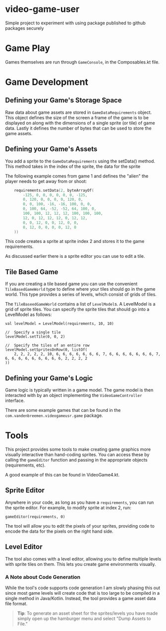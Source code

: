 # video-game-user
Simple project to experiment with using package published to github packages securely


# Game Play
Games themselves are run through ```GameConsole```, in the Composables.kt file.

# Game Development
## Defining your Game's Storage Space
Raw data about game assets are stored in ```GameDataRequirements``` object.  This object defines the size of the screen a frame of the game is to be
displayed on along with the dimensions of a single sprite (or tile) of game data.  Lastly it defines the number of bytes that can be used to store the game assets.

## Defining your Game's Assets
You add a sprite to the ```GameDataRequirements``` using the setData() method.  This method takes in the index of the sprite, the data for the sprite

The following example comes from game 1 and defines the "alien" the player needs to get away from or shoot:

```kotlin
    requirements.setData(2, byteArrayOf(
        -125, 0, 0, 0, 0, 0, 0, -125,
        0, 120, 0, 0, 0, 0, 120, 0,
        0, 0, 100, -16, -16, 100, 0, 0,
        0, 100, 64, -52, -52, 64, 100, 0,
        100, 100, 12, 12, 12, 100, 100, 100,
        12, 0, 12, 12, 12, 0, 12, 12,
        0, 0, 12, 0, 0, 12, 0, 0,
        0, 12, 0, 0, 0, 0, 12, 0
    ))
```

This code creates a sprite at sprite index 2 and stores it to the game requirements.

As discussed earlier there is a sprite editor you can use to edit a tile.

## Tile Based Game
If you are creating a tile based game you can use the convenient ```TileBasedGameWorld``` type to define where your tiles should go in the game world.  This type provides a series of levels, which consist of grids of tiles.

The ```TileBaseedGameWorld``` contains a list of ```LevelModel```s.  A LevelModel is a grid of sprite tiles.  You can specify the sprite tiles that should go into a LevelModel as follows:

```
val levelModel = LevelModel(requirements, 10, 10)

//  Specify a single tile
levelModel.setTile(0, 0, 2)

//  Specify the tiles of an entire row
levelModel.setSpritesOnRow(0, listOf(
    2, 2, 2, 2, 2, 10, 6, 6, 6, 6, 6, 6, 6, 7, 6, 6, 6, 6, 6, 6, 6, 7, 6, 6, 6, 6, 6, 6, 6, 6, 6, 2, 2, 2, 2
))
```

## Defining your Game's Logic
Game logic is typically written in a game model.  The game model is then interacted with by an object implementing the ```VideoGameController``` interface.

There are some example games that can be found in the ```com.vandenbreemen.videogameusr.game``` package.

# Tools

This project provides some tools to make creating game graphics more visually interactive than hand-coding sprites.  You can access these by calling the ```gameEditor``` function and passing in the appropriate objects (requirements, etc).

A good example of this can be found in VideoGame4.kt.

## Sprite Editor
Anywhere in your code, as long as you have a ```requirements```, you can run the sprite editor.  For example, to modify sprite at index 2, run:

```
gameEditor(requirements, 0)
```

The tool will allow you to edit the pixels of your sprites, providing code to encode the data for the pixels on the right hand side.


## Level Editor
The tool also comes with a level editor, allowing you to define multiple levels with sprite tiles on them.  This lets you create game environments visually.

### A Note about Code Generation
While the tool's code supports code generation I am slowly phasing this out since most game levels will create code that is too large to be compiled in a single method in Java/Kotlin.  Instead, the tool provides a game asset data file format.


> **Tip**:  To generate an asset sheet for the sprites/levels you have made simply open up the hamburger menu and select "Dump Assets to File." 
